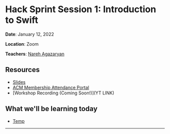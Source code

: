 # Hack Sprint Session 1: Introduction to Swift

**Date**: January 12, 2022

**Location**: Zoom

**Teachers**: [Nareh Agazaryan](https://github.com/nareha)

## Resources

- [Slides](http://links.uclaacm.com/hacksprint22-s1-slides)
- [ACM Membership Attendance Portal](https://members.uclaacm.com/login)
- [Workshop Recording (Coming Soon!)](YT LINK)

## What we'll be learning today
- [Temp](#Temp)

---
